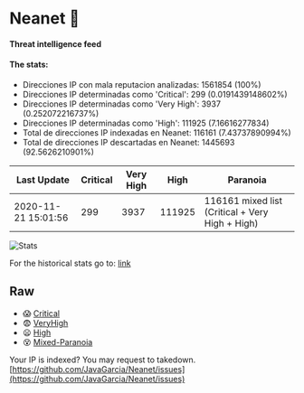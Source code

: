 # Neanet :hocho:
#### Threat intelligence feed
#### The stats:

- Direcciones IP con mala reputacion analizadas: 1561854 (100%)
- Direcciones IP determinadas como 'Critical':  299 (0.0191439148602%)
- Direcciones IP determinadas como 'Very High':  3937 (0.252072216737%)
- Direcciones IP determinadas como 'High':  111925 (7.16616277834)
- Total de direcciones IP indexadas en Neanet:  116161 (7.43737890994%)
- Total de direcciones IP descartadas en Neanet:  1445693 (92.5626210901%)

| Last Update | Critical | Very High | High | Paranoia |
| --- | --- | --- | --- | --- |
| 2020-11-21 15:01:56 | 299 | 3937 | 111925 | 116161 mixed list (Critical + Very High + High)|

![Stats](https://docs.google.com/spreadsheets/d/e/2PACX-1vSnaNMIXVabIpDJjufMlzH7poXnshF3mgd8Is1g9ytUEzVsP5my4Trn8f-xkoLLQ38xpL3HtmUexLo6/pubchart?oid=501124687&format=image)

For the historical stats go to: [link](/stats.csv)
## Raw
- :scream: [Critical](https://raw.githubusercontent.com/JavaGarcia/Neanet/master/blacklists/neanet_critical.txt)
- :fearful: [VeryHigh](https://raw.githubusercontent.com/JavaGarcia/Neanet/master/blacklists/neanet_veryHigh.txtt)
- :frowning: [High](https://raw.githubusercontent.com/JavaGarcia/Neanet/master/blacklists/neanet_high.txt)
- :dizzy_face: [Mixed-Paranoia](https://raw.githubusercontent.com/JavaGarcia/Neanet/master/blacklists/neanet_all.txt)


Your IP is indexed? You may request to takedown. [https://github.com/JavaGarcia/Neanet/issues](https://github.com/JavaGarcia/Neanet/issues)

































































































































































































































































































































































































































































































































































































































































































































































































































































































































































































































































































































































































































































































































































































































































































































































































































































































































































































































































































































































































































































































































































































































































































































































































